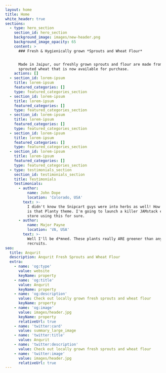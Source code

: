```yaml
---
layout: home
title: Home
white_header: true
sections:
  - type: hero_section
    section_id: hero_section
    background_image: images/new-header.png
    background_image_opacity: 65
    content: >
      ### Fresh & Hygienically grown *Sprouts and Wheat Flour*


      Made in Jaipur, our freshly grown sprouts and flour are made from select
      sprouted wheat that is now available for purchase.
    actions: []
  - section_id: lorem-ipsum
    title: lorem-ipsum
    featured_categories: []
    type: featured_categories_section
  - section_id: lorem-ipsum
    title: lorem-ipsum
    featured_categories: []
    type: featured_categories_section
  - section_id: lorem-ipsum
    title: lorem-ipsum
    featured_categories: []
    type: featured_categories_section
  - section_id: lorem-ipsum
    title: lorem-ipsum
    featured_categories: []
    type: featured_categories_section
  - section_id: lorem-ipsum
    title: lorem-ipsum
    featured_categories: []
    type: featured_categories_section
  - type: testimonials_section
    section_id: testimonials_section
    title: Testimonials
    testimonials:
      - author:
          name: John Dope
          location: 'Colorado, USA'
        text: >-
          I didn't know the Snipcart guys were into herbs as well! How beautiful
          is that Planty theme. I'm going to launch a killer JAMstack e-commerce
          store using this for sure.
      - author:
          name: Major Payne
          location: 'VA, USA'
        text: >-
          Well I'll be d*mned. These plants really ARE greener than any of my
          recruits.
seo:
  title: Anqurit
  description: Anqurit Fresh Sprouts and Wheat Flour
  extra:
    - name: 'og:type'
      value: website
      keyName: property
    - name: 'og:title'
      value: Anqurit
      keyName: property
    - name: 'og:description'
      value: Check out locally grown fresh sprouts and wheat flour
      keyName: property
    - name: 'og:image'
      value: images/header.jpg
      keyName: property
      relativeUrl: true
    - name: 'twitter:card'
      value: summary_large_image
    - name: 'twitter:title'
      value: Anqurit
    - name: 'twitter:description'
      value: Check out locally grown fresh sprouts and wheat flour
    - name: 'twitter:image'
      value: images/header.jpg
      relativeUrl: true
---
```

